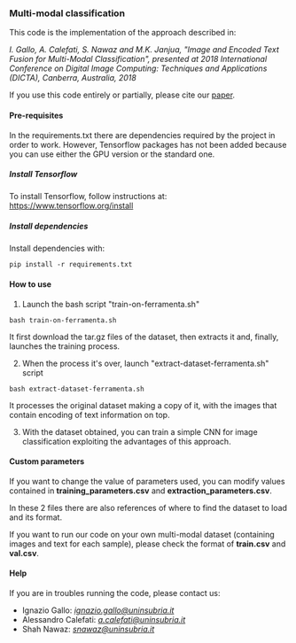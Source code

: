 ### Multi-modal classification

This code is the implementation of the approach described in: 

*I. Gallo, A. Calefati, S. Nawaz and M.K. Janjua, 
"Image and Encoded Text Fusion for Multi-Modal Classification",
presented at 
2018 International Conference on Digital Image Computing: Techniques and Applications (DICTA), Canberra, Australia, 2018*

If you use this code entirely or partially, please cite our
[paper](http://artelab.dista.uninsubria.it/res/research/bibtex/2018/2018_gallo_dicta.txt).


#### Pre-requisites

In the requirements.txt there are dependencies required by the project in order to work.
However, Tensorflow packages has not been added because you can use either the GPU version
or the standard one.


##### Install Tensorflow

To install Tensorflow, follow instructions at: https://www.tensorflow.org/install


##### Install dependencies

Install dependencies with:
 
`pip install -r requirements.txt`


#### How to use

1. Launch the bash script "train-on-ferramenta.sh"

`bash train-on-ferramenta.sh`

It first download the tar.gz files of the dataset, then extracts it and, finally, launches
the training process.

2. When the process it's over, launch "extract-dataset-ferramenta.sh" script

`bash extract-dataset-ferramenta.sh`

It processes the original dataset making a copy of it, with the images that contain 
encoding of text information on top.

3. With the dataset obtained, you can train a simple CNN for image classification exploiting
the advantages of this approach.


#### Custom parameters

If you want to change the value of parameters used, you can modify values 
contained in **training_parameters.csv** and **extraction_parameters.csv**.

In these 2 files there are also references of where to find the dataset to load and its format.

If you want to run our code on your own multi-modal dataset (containing images and text for each sample),
please check the format of **train.csv** and **val.csv**.


#### Help

If you are in troubles running the code, please contact us:

- Ignazio Gallo: *ignazio.gallo@uninsubria.it*
- Alessandro Calefati: *a.calefati@uninsubria.it* 
- Shah Nawaz: *snawaz@uninsubria.it* 



